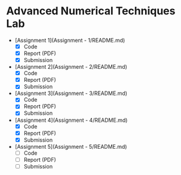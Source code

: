 Advanced Numerical Techniques Lab
=================================

- [Assignment 1](Assignment - 1/README.md)
	- [x] Code
	- [x] Report (PDF)
	- [x] Submission 
- [Assignment 2](Assignment - 2/README.md)
	- [x] Code
	- [x] Report (PDF)
	- [x] Submission
- [Assignment 3](Assignment - 3/README.md)
	- [x] Code
	- [x] Report (PDF)
	- [x] Submission
- [Assignment 4](Assignment - 4/README.md)
	- [x] Code
	- [x] Report (PDF)
	- [x] Submission
- [Assignment 5](Assignment - 5/README.md)
	- [ ] Code
	- [ ] Report (PDF)
	- [ ] Submission
